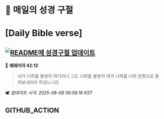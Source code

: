 # 🙏 매일의 성경 구절
# [Daily Bible verse]
## [![README에 성경구절 업데이트](https://github.com/DONGSUKA/first_test/actions/workflows/update-readme-bible.yml/badge.svg)](https://github.com/DONGSUKA/first_test/actions/workflows/update-readme-bible.yml)
<!-- START_BIBLE_VERSE -->
📖 **예레미야 42:12**
> 내가 너희를 불쌍히 여기리니 그도 너희를 불쌍히 여겨 너희를 너희 본향으로 돌려보내리라 하셨느니라

🕊️ _업데이트 시각: 2025-08-08 06:58:16 KST_
  <!-- END_BIBLE_VERSE -->
## GITHUB_ACTION
